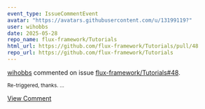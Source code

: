 ```yaml
---
event_type: IssueCommentEvent
avatar: "https://avatars.githubusercontent.com/u/13199119?"
user: wihobbs
date: 2025-05-28
repo_name: flux-framework/Tutorials
html_url: https://github.com/flux-framework/Tutorials/pull/48
repo_url: https://github.com/flux-framework/Tutorials
---
```


<a href='https://github.com/wihobbs' target='_blank'>wihobbs</a> commented on issue <a href='https://github.com/flux-framework/Tutorials/pull/48' target='_blank'>flux-framework/Tutorials#48</a>.

<small>Re-triggered, thanks. ...</small>

<a href='https://github.com/flux-framework/Tutorials/pull/48' target='_blank'>View Comment</a>